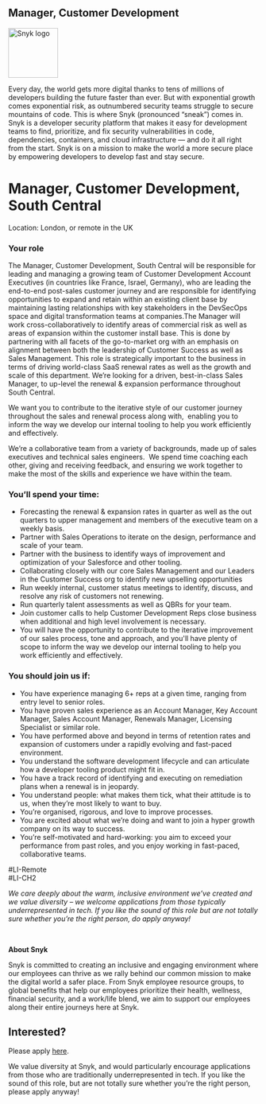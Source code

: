 Manager, Customer Development
---

<img src="https://res.cloudinary.com/snyk/image/upload/v1537345894/press-kit/brand/logo-black.png" width="100" alt="Snyk logo" />

<div class="content-intro"><p><span style="font-weight: 400;">Every day, the world gets more digital thanks to tens of millions of developers building the future faster than ever. But with exponential growth comes exponential risk, as outnumbered security teams struggle to secure mountains of code. This is where Snyk (pronounced “sneak”) comes in. Snyk is a developer security platform that makes it easy for development teams to find, prioritize, and fix security vulnerabilities in code, dependencies, containers, and cloud infrastructure — and do it all right from the start. Snyk is on a mission to make the world a more secure place by empowering developers to develop fast and stay secure.</span></p></div><h1><strong>Manager, Customer Development, South Central</strong></h1>
<p><span style="font-weight: 400;">Location: London, or remote in the UK</span></p>
<h3><strong>Your role</strong></h3>
<p><span style="font-weight: 400;">The Manager, Customer Development, South Central will be responsible for leading and managing a growing team of Customer Development Account Executives (in countries like France, Israel, Germany), who are leading the end-to-end post-sales customer journey and are responsible for identifying opportunities to expand and retain within an existing client base by maintaining lasting relationships with key stakeholders in the DevSecOps space and digital transformation teams at companies.The Manager will work cross-collaboratively to identify areas of commercial risk as well as areas of expansion within the customer install base. This is done by partnering with all facets of the go-to-market org with an emphasis on alignment between both the leadership of Customer Success as well as Sales Management. This role is strategically important to the business in terms of driving world-class SaaS renewal rates as well as the growth and scale of this department. We’re looking for a driven, best-in-class Sales Manager, to up-level the renewal &amp; expansion performance throughout South Central.&nbsp;</span></p>
<p><span style="font-weight: 400;">We want you to contribute to the iterative style of our customer journey throughout the sales and renewal process along with,&nbsp; enabling you to inform the way we develop our internal tooling to help you work efficiently and effectively.</span></p>
<p><span style="font-weight: 400;">We’re a collaborative team from a variety of backgrounds, made up of sales executives and technical sales engineers.&nbsp; We spend time coaching each other, giving and receiving feedback, and ensuring we work together to make the most of the skills and experience we have within the team.&nbsp;&nbsp;&nbsp;&nbsp;</span></p>
<h3><strong>You’ll spend your time:</strong></h3>
<ul>
<li style="font-weight: 400;"><span style="font-weight: 400;">Forecasting the renewal &amp; expansion rates in quarter as well as the out quarters to upper management and members of the executive team on a weekly basis.</span></li>
<li style="font-weight: 400;"><span style="font-weight: 400;">Partner with Sales Operations to iterate on the design, performance and scale of your team.</span></li>
<li style="font-weight: 400;"><span style="font-weight: 400;">Partner with the business to identify ways of improvement and optimization of your Salesforce and other tooling.</span></li>
<li style="font-weight: 400;"><span style="font-weight: 400;">Collaborating closely with our core Sales Management and our Leaders in the Customer Success org to identify new upselling opportunities</span></li>
<li style="font-weight: 400;"><span style="font-weight: 400;">Run weekly internal, customer status meetings to identify, discuss, and resolve any risk of customers not renewing.</span></li>
<li style="font-weight: 400;"><span style="font-weight: 400;">Run quarterly talent assessments as well as QBRs for your team.</span></li>
<li style="font-weight: 400;"><span style="font-weight: 400;">Join customer calls to help Customer Development Reps close business when additional and high level involvement is necessary.</span></li>
<li style="font-weight: 400;"><span style="font-weight: 400;">You will have the opportunity to contribute to the iterative improvement of our sales process, tone and approach, and you'll have plenty of scope to inform the way we develop our internal tooling to help you work efficiently and effectively.</span></li>
</ul>
<h3><strong>You should join us if:</strong></h3>
<ul>
<li style="font-weight: 400;"><span style="font-weight: 400;">You have experience managing 6+ reps at a given time, ranging from entry level to senior roles.</span></li>
<li style="font-weight: 400;"><span style="font-weight: 400;">You have proven sales experience as an Account Manager, Key Account Manager, Sales Account Manager, Renewals Manager, Licensing Specialist or similar role.</span></li>
<li style="font-weight: 400;"><span style="font-weight: 400;">You have performed above and beyond in terms of retention rates and expansion of customers under a rapidly evolving and fast-paced environment.</span></li>
<li style="font-weight: 400;"><span style="font-weight: 400;">You understand the software development lifecycle and can articulate how a developer tooling product might fit in.</span></li>
<li style="font-weight: 400;"><span style="font-weight: 400;">You have a track record of identifying and executing on remediation plans when a renewal is in jeopardy.</span></li>
<li style="font-weight: 400;"><span style="font-weight: 400;">You understand people: what makes them tick, what their attitude is to us, when they’re most likely to want to buy.</span></li>
<li style="font-weight: 400;"><span style="font-weight: 400;">You’re organised, rigorous, and love to improve processes.</span></li>
<li style="font-weight: 400;"><span style="font-weight: 400;">You are excited about what we’re doing and want to join a hyper growth company on its way to success.</span></li>
<li style="font-weight: 400;"><span style="font-weight: 400;">You’re self-motivated and hard-working: you aim to exceed your performance from past roles, and you enjoy working in fast-paced, collaborative teams.</span></li>
</ul>
<p><span style="font-weight: 400;">#LI-Remote<br>#LI-CH2</span></p><div class="content-conclusion"><p><em data-stringify-type="italic">We care deeply about the warm, inclusive environment we’ve created and we value diversity – we welcome applications from those typically underrepresented in tech. If you like the sound of this role but are not totally sure whether you’re the right person, do apply anyway!</em></p>
<p>&nbsp;</p>
<p><strong>About Snyk</strong></p>
<p><strong><span style="font-weight: 400;">Snyk is committed to creating an inclusive and engaging environment where our employees can thrive as we rally behind our common mission to make the digital world a safer place. From Snyk employee resource groups, to global benefits that help our employees prioritize their health, wellness, financial security, and a work/life blend, we aim to support our employees along their entire journeys here at Snyk. </span></strong></p></div>

Interested?
---

Please apply [here](https://boards.greenhouse.io/snyk/jobs/6400739002#app).

We value diversity at Snyk, and would particularly encourage applications from those who are traditionally underrepresented in tech.
If you like the sound of this role, but are not totally sure whether you’re the right person, please apply anyway!
